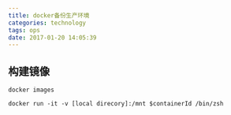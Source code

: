 ```yaml
---
title: docker备份生产环境
categories: technology
tags: ops
date: 2017-01-20 14:05:39
---
```


## 构建镜像

```shell
docker images
```



```shell
docker run -it -v [local direcory]:/mnt $containerId /bin/zsh
```

